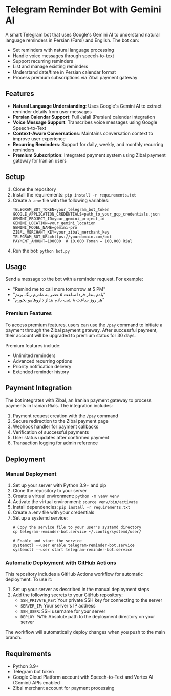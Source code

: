 # Telegram Reminder Bot with Gemini AI

A smart Telegram bot that uses Google's Gemini AI to understand natural language reminders in Persian (Farsi) and English. The bot can:

- Set reminders with natural language processing
- Handle voice messages through speech-to-text
- Support recurring reminders
- List and manage existing reminders
- Understand date/time in Persian calendar format
- Process premium subscriptions via Zibal payment gateway

## Features

- **Natural Language Understanding**: Uses Google's Gemini AI to extract reminder details from user messages
- **Persian Calendar Support**: Full Jalali (Persian) calendar integration
- **Voice Message Support**: Transcribes voice messages using Google Speech-to-Text
- **Context-Aware Conversations**: Maintains conversation context to improve user experience
- **Recurring Reminders**: Support for daily, weekly, and monthly recurring reminders
- **Premium Subscription**: Integrated payment system using Zibal payment gateway for Iranian users

## Setup

1. Clone the repository
2. Install the requirements: `pip install -r requirements.txt`
3. Create a `.env` file with the following variables:
   ```
   TELEGRAM_BOT_TOKEN=your_telegram_bot_token
   GOOGLE_APPLICATION_CREDENTIALS=path_to_your_gcp_credentials.json
   GEMINI_PROJECT_ID=your_gemini_project_id
   GEMINI_LOCATION=your_gemini_location
   GEMINI_MODEL_NAME=gemini-pro
   ZIBAL_MERCHANT_KEY=your_zibal_merchant_key
   TELEGRAM_BOT_URL=https://yourdomain.com/bot
   PAYMENT_AMOUNT=100000  # 10,000 Toman = 100,000 Rial
   ```
4. Run the bot: `python bot.py`

## Usage

Send a message to the bot with a reminder request. For example:
- "Remind me to call mom tomorrow at 5 PM"
- "یادم بنداز فردا ساعت ۵ عصر به مادرم زنگ بزنم"
- "هر روز ساعت ۸ شب یادم بنداز داروهامو بخورم"

### Premium Features

To access premium features, users can use the `/pay` command to initiate a payment through the Zibal payment gateway. After successful payment, their account will be upgraded to premium status for 30 days.

Premium features include:
- Unlimited reminders
- Advanced recurring options
- Priority notification delivery
- Extended reminder history

## Payment Integration

The bot integrates with Zibal, an Iranian payment gateway to process payments in Iranian Rials. The integration includes:

1. Payment request creation with the `/pay` command
2. Secure redirection to the Zibal payment page
3. Webhook handler for payment callbacks
4. Verification of successful payments
5. User status updates after confirmed payment
6. Transaction logging for admin reference

## Deployment

### Manual Deployment

1. Set up your server with Python 3.9+ and pip
2. Clone the repository to your server
3. Create a virtual environment: `python -m venv venv`
4. Activate the virtual environment: `source venv/bin/activate`
5. Install dependencies: `pip install -r requirements.txt`
6. Create a .env file with your credentials
7. Set up a systemd service:
   ```
   # Copy the service file to your user's systemd directory
   cp telegram-reminder-bot.service ~/.config/systemd/user/
   
   # Enable and start the service
   systemctl --user enable telegram-reminder-bot.service
   systemctl --user start telegram-reminder-bot.service
   ```

### Automatic Deployment with GitHub Actions

This repository includes a GitHub Actions workflow for automatic deployment. To use it:

1. Set up your server as described in the manual deployment steps
2. Add the following secrets to your GitHub repository:
   - `SSH_PRIVATE_KEY`: Your private SSH key for connecting to the server
   - `SERVER_IP`: Your server's IP address
   - `SSH_USER`: SSH username for your server
   - `DEPLOY_PATH`: Absolute path to the deployment directory on your server

The workflow will automatically deploy changes when you push to the main branch.

## Requirements

- Python 3.9+
- Telegram bot token
- Google Cloud Platform account with Speech-to-Text and Vertex AI (Gemini) APIs enabled
- Zibal merchant account for payment processing 